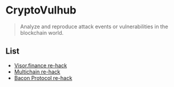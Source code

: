 # CryptoVulhub
> Analyze and reproduce attack events or vulnerabilities in the blockchain world.

## List
* [Visor.finance re-hack](./Visor20211221)
* [Multichain re-hack](./Multichain20220118)
* [Bacon Protocol re-hack](./BaconProtocol20220305)